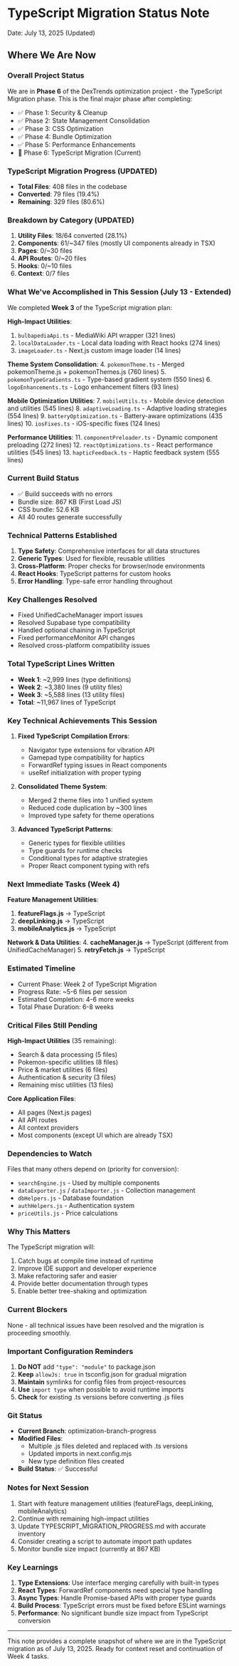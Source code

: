 # TypeScript Migration Status Note
Date: July 13, 2025 (Updated)

## Where We Are Now

### Overall Project Status
We are in **Phase 6** of the DexTrends optimization project - the TypeScript Migration phase. This is the final major phase after completing:
- ✅ Phase 1: Security & Cleanup
- ✅ Phase 2: State Management Consolidation
- ✅ Phase 3: CSS Optimization
- ✅ Phase 4: Bundle Optimization
- ✅ Phase 5: Performance Enhancements
- 🚧 Phase 6: TypeScript Migration (Current)

### TypeScript Migration Progress (UPDATED)
- **Total Files**: 408 files in the codebase
- **Converted**: 79 files (19.4%)
- **Remaining**: 329 files (80.6%)

### Breakdown by Category (UPDATED)
1. **Utility Files**: 18/64 converted (28.1%)
2. **Components**: 61/~347 files (mostly UI components already in TSX)
3. **Pages**: 0/~30 files
4. **API Routes**: 0/~20 files
5. **Hooks**: 0/~10 files
6. **Context**: 0/7 files

### What We've Accomplished in This Session (July 13 - Extended)
We completed **Week 3** of the TypeScript migration plan:

**High-Impact Utilities**:
1. `bulbapediaApi.ts` - MediaWiki API wrapper (321 lines)
2. `localDataLoader.ts` - Local data loading with React hooks (274 lines)
3. `imageLoader.ts` - Next.js custom image loader (14 lines)

**Theme System Consolidation**:
4. `pokemonTheme.ts` - Merged pokemonTheme.js + pokemonThemes.js (760 lines)
5. `pokemonTypeGradients.ts` - Type-based gradient system (550 lines)
6. `logoEnhancements.ts` - Logo enhancement filters (93 lines)

**Mobile Optimization Utilities**:
7. `mobileUtils.ts` - Mobile device detection and utilities (545 lines)
8. `adaptiveLoading.ts` - Adaptive loading strategies (554 lines)
9. `batteryOptimization.ts` - Battery-aware optimizations (435 lines)
10. `iosFixes.ts` - iOS-specific fixes (124 lines)

**Performance Utilities**:
11. `componentPreloader.ts` - Dynamic component preloading (272 lines)
12. `reactOptimizations.ts` - React performance utilities (545 lines)
13. `hapticFeedback.ts` - Haptic feedback system (555 lines)

### Current Build Status
- ✅ Build succeeds with no errors
- Bundle size: 867 KB (First Load JS)
- CSS bundle: 52.6 KB
- All 40 routes generate successfully

### Technical Patterns Established
1. **Type Safety**: Comprehensive interfaces for all data structures
2. **Generic Types**: Used for flexible, reusable utilities
3. **Cross-Platform**: Proper checks for browser/node environments
4. **React Hooks**: TypeScript patterns for custom hooks
5. **Error Handling**: Type-safe error handling throughout

### Key Challenges Resolved
- Fixed UnifiedCacheManager import issues
- Resolved Supabase type compatibility
- Handled optional chaining in TypeScript
- Fixed performanceMonitor API changes
- Resolved cross-platform compatibility issues

### Total TypeScript Lines Written
- **Week 1**: ~2,999 lines (type definitions)
- **Week 2**: ~3,380 lines (9 utility files)
- **Week 3**: ~5,588 lines (13 utility files)
- **Total**: ~11,967 lines of TypeScript

### Key Technical Achievements This Session
1. **Fixed TypeScript Compilation Errors**:
   - Navigator type extensions for vibration API
   - Gamepad type compatibility for haptics
   - ForwardRef typing issues in React components
   - useRef initialization with proper typing

2. **Consolidated Theme System**:
   - Merged 2 theme files into 1 unified system
   - Reduced code duplication by ~300 lines
   - Improved type safety for theme operations

3. **Advanced TypeScript Patterns**:
   - Generic types for flexible utilities
   - Type guards for runtime checks
   - Conditional types for adaptive strategies
   - Proper React component typing with refs

### Next Immediate Tasks (Week 4)
**Feature Management Utilities**:
1. **featureFlags.js** → TypeScript
2. **deepLinking.js** → TypeScript
3. **mobileAnalytics.js** → TypeScript

**Network & Data Utilities**:
4. **cacheManager.js** → TypeScript (different from UnifiedCacheManager)
5. **retryFetch.js** → TypeScript

### Estimated Timeline
- Current Phase: Week 2 of TypeScript Migration
- Progress Rate: ~5-6 files per session
- Estimated Completion: 4-6 more weeks
- Total Phase Duration: 6-8 weeks

### Critical Files Still Pending
**High-Impact Utilities** (35 remaining):
- Search & data processing (5 files)
- Pokemon-specific utilities (8 files)
- Price & market utilities (6 files)
- Authentication & security (3 files)
- Remaining misc utilities (13 files)

**Core Application Files**:
- All pages (Next.js pages)
- All API routes
- All context providers
- Most components (except UI which are already TSX)

### Dependencies to Watch
Files that many others depend on (priority for conversion):
- `searchEngine.js` - Used by multiple components
- `dataExporter.js` / `dataImporter.js` - Collection management
- `dbHelpers.js` - Database foundation
- `authHelpers.js` - Authentication system
- `priceUtils.js` - Price calculations

### Why This Matters
The TypeScript migration will:
1. Catch bugs at compile time instead of runtime
2. Improve IDE support and developer experience
3. Make refactoring safer and easier
4. Provide better documentation through types
5. Enable better tree-shaking and optimization

### Current Blockers
None - all technical issues have been resolved and the migration is proceeding smoothly.

### Important Configuration Reminders
1. **Do NOT** add `"type": "module"` to package.json
2. **Keep** `allowJs: true` in tsconfig.json for gradual migration
3. **Maintain** symlinks for config files from project-resources
4. **Use** `import type` when possible to avoid runtime imports
5. **Check** for existing .ts versions before converting .js files

### Git Status
- **Current Branch**: optimization-branch-progress
- **Modified Files**: 
  - Multiple .js files deleted and replaced with .ts versions
  - Updated imports in next.config.mjs
  - New type definition files created
- **Build Status**: ✅ Successful

### Notes for Next Session
1. Start with feature management utilities (featureFlags, deepLinking, mobileAnalytics)
2. Continue with remaining high-impact utilities
3. Update TYPESCRIPT_MIGRATION_PROGRESS.md with accurate inventory
4. Consider creating a script to automate import path updates
5. Monitor bundle size impact (currently at 867 KB)

### Key Learnings
1. **Type Extensions**: Use interface merging carefully with built-in types
2. **React Types**: ForwardRef components need special type handling
3. **Async Types**: Handle Promise-based APIs with proper type guards
4. **Build Process**: TypeScript errors must be fixed before ESLint warnings
5. **Performance**: No significant bundle size impact from TypeScript conversion

---
This note provides a complete snapshot of where we are in the TypeScript migration as of July 13, 2025.
Ready for context reset and continuation of Week 4 tasks.